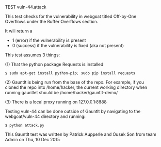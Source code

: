 TEST vuln-44.attack

This test checks for the vulnerability in webgoat titled Off-by-One Overflows under the Buffer Overflows section.

It will return a
 - 1 (error) if the vulnerability is present
 - 0 (success) if the vulnerability is fixed (aka not present)

  This test assumes 3 things:

  (1) That the python package Requests is installed 
  ```
  $ sudo apt-get install python-pip; sudo pip install requests
  ```

  (2) Gauntlt is being run from the base of the repo. For example, if you cloned the repo into /home/hacker, 
      the current working directory when running gauntlet should be /home/hacker/gauntlt-demo/ 

  (3) There is a local proxy running on 127.0.0.1:8888

  Testing vuln-44 can be done outside of Gauntlt by navigating to the webgoat/vuln-44 directory and running:

  ```
  $ python attack.py 
  ```

  This Gauntlt test was written by Patrick Aupperle and Ousek Son from team Admin on Thu, 10 Dec 2015 
